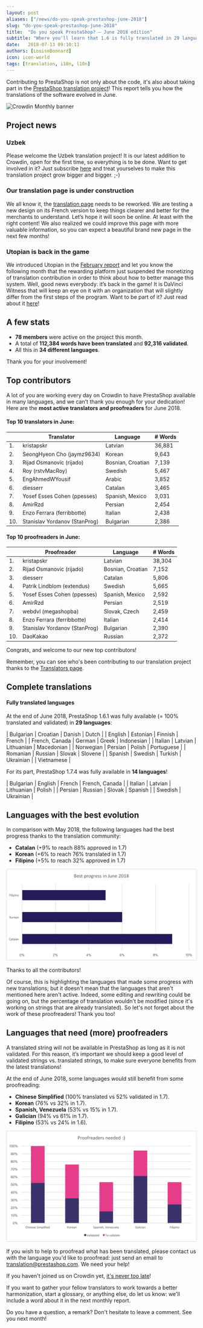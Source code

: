 ```yaml
---
layout: post
aliases: ["/news/do-you-speak-prestashop-june-2018"]
slug: "do-you-speak-prestashop-june-2018"
title:  "Do you speak PrestaShop? – June 2018 edition"
subtitle: "Where you'll learn that 1.6 is fully translated in 29 languages"
date:   2018-07-13 09:10:11
authors: [LouiseBonnard]
icon: icon-world
tags: [translation, i18n, l10n]
---
```


Contributing to PrestaShop is not only about the code, it's also about taking part in the [PrestaShop translation project](https://crowdin.com/project/prestashop-official)! This report tells you how the translations of the software evolved in June.

![Crowdin Monthly banner](/assets/images/2017/04/DYSpeakPS.jpg)

## Project news


### Uzbek

Please welcome the Uzbek translation project! It is our latest addition to Crowdin, open for the first time, so everything is to be done. Want to get involved in it? Just subscribe [here]( https://crowdin.com/project/prestashop-official/uz#) and treat yourselves to make this translation project grow bigger and bigger. ;-)


### Our translation page is under construction

We all know it, the [translation page]( https://www.prestashop.com/en/translations) needs to be reworked. We are testing a new design on its French version to keep things clearer and better for the merchants to understand. Let’s hope it will soon be online. At least with the right content! We also realized we could improve this page with more valuable information, so you can expect a beautiful brand new page in the next few months!


### Utopian is back in the game

We introduced Utopian in the [February report]( http://build.prestashop.com/news/do-you-speak-prestashop-february-2018) and let you know the following month that the rewarding platform just suspended the monetizing of translation contribution in order to think about how to better manage this system. Well, good news everybody: it’s back in the game! It is DaVinci Witness that will keep an eye on it with an organization that will slightly differ from the first steps of the program. Want to be part of it? Just read about it [here](https://steemit.com/witness-update/@davinci.witness/davinci-witness-update-6-utopian-io-translation-rewards-are-coming-back)!


## A few stats
 
* **78 members** were active on the project this month.
* A total of **112,384 words have been translated** and **92,316 validated**.
* All this in **34 different languages**.
 
Thank you for your involvement!
 
 
## Top contributors
 
A lot of you are working every day on Crowdin to have PrestaShop available in many languages, and we can't thank you enough for your dedication! Here are the **most active translators and proofreaders** for June 2018.
 
#### Top 10 translators in June:
 
| |Translator | Language | # Words
|-|---------- | -------- | ----------------
 1. | kristapskr | Latvian | 36,881
 2. | SeongHyeon Cho (jaymz9634) | Korean | 9,643
 3. | Rijad Osmanovic (rijado) | Bosnian, Croatian | 7,139
 4. | Roy (rstvMacRoy) | Swedish | 5,467
 5. | EngAhmedWYousif | Arabic | 3,852
 6. | diesserr | Catalan | 3,465
 7. | Yosef Esses Cohen (ppesses) | Spanish, Mexico | 3,031
 8. | AmirRzd | Persian | 2,454
 9. | Enzo Ferrara (ferribbotte) | Italian | 2,438
10. | Stanislav Yordanov (StanProg) | Bulgarian | 2,386
 
 
#### Top 10 proofreaders in June:
 
| | Proofreader | Language | # Words
|-| ---------- | -------- | ----------------
 1. | kristapskr | Latvian | 38,304
 2. | Rijad Osmanovic (rijado) | Bosnian, Croatian | 7,152
 3. | diesserr | Catalan | 5,806
 4. | Patrik Lindblom (extendus) | Swedish | 5,665
 5. | Yosef Esses Cohen (ppesses) | Spanish, Mexico | 2,592
 6. | AmirRzd | Persian | 2,519
 7. | webdvl (megashopba) | Slovak, Czech | 2,459
 8. | Enzo Ferrara (ferribbotte) | Italian | 2,414
 9. | Stanislav Yordanov (StanProg) | Bulgarian | 2,390
10. | DaoKakao | Russian | 2,372
 
Congrats, and welcome to our new top contributors!
 
Remember, you can see who's been contributing to our translation project thanks to the [Translators page](http://translators.prestashop.com/).


## Complete translations
 
#### Fully translated languages
 
At the end of June 2018, PrestaShop 1.6.1 was fully available (= 100% translated and validated) in **29 languages**:
 
| Bulgarian | Croatian | Danish | Dutch |
| English | Estonian | Finnish | French |
| French, Canada | German | Greek | Indonesian |
| Italian | Latvian | Lithuanian | Macedonian | 
| Norwegian | Persian | Polish | Portuguese |
| Romanian | Russian | Slovak | Slovene |
| Spanish | Swedish | Turkish | Ukrainian |
| Vietnamese |
 
For its part, PrestaShop 1.7.4 was fully available in **14 languages**!
 
| Bulgarian | English | French | French, Canada |
| Italian | Latvian | Lithuanian | Polish |
| Persian | Russian | Slovak | Spanish |
| Swedish | Ukrainian |
 
 
## Languages with the best evolution
 
In comparison with May 2018, the following languages had the best progress thanks to the translation community:
 
* **Catalan** (+9% to reach 88% approved in 1.7)
* **Korean** (+6% to reach 76% translated in 1.7)
* **Filipino** (+5% to reach 32% approved in 1.7)
 
![Best translation progress for June 2018](/assets/images/2018/07/Build-Crowdin-progress-June18.png)
 
Thanks to all the contributors!
 
Of course, this is highlighting the languages that made some progress with new translations; but it doesn't mean that the languages that aren't mentioned here aren't active. Indeed, some editing and rewriting could be going on, but the percentage of translation wouldn't be modified (since it's working on strings that are already translated). So let's not forget about the work of these proofreaders! Thank you too!
 
 
## Languages that need (more) proofreaders
 
A translated string will not be available in PrestaShop as long as it is not validated. For this reason, it’s important we should keep a good level of validated strings vs. translated strings, to make sure everyone benefits from the latest translations!
 
At the end of June 2018, some languages would still benefit from some proofreading:
 
* **Chinese Simplified** (100% translated vs 52% validated in 1.7).
* **Korean** (76% vs 32% in 1.7).
* **Spanish, Venezuela** (53% vs 15% in 1.7).
* **Galician** (94% vs 61% in 1.7).
* **Filipino** (53% vs 24% in 1.6).
 
![Languages that need proofreading](/assets/images/2018/07/Build-Crowdin-proofreading-June18.png)
 
If you wish to help to proofread what has been translated, please contact us with the language you'd like to proofread: just send an email to translation@prestashop.com. We need your help! 
 
If you haven't joined us on Crowdin yet, [it's never too late](https://crowdin.com/project/prestashop-official)!
 
If you want to gather your fellow translators to work towards a better harmonization, start a glossary, or anything else, do let us know: we'll include a word about it in the next monthly report.
 
Do you have a question, a remark? Don't hesitate to leave a comment. See you next month!

